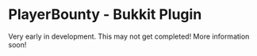 PlayerBounty - Bukkit Plugin
=====================

Very early in development. This may not get completed!
More information soon!